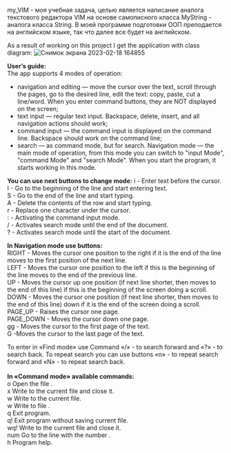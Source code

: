 
my_VIM - моя учебная задача, целью является написание аналога текстового редактора VIM на основе самописного класса MyString - аналога класса String.
В моей программе подготовки ООП преподается на английском языке, так что далее все будет на английском.

As a result of working on this project I get the application with class diagram:
![Снимок экрана 2023-02-18 164855](https://user-images.githubusercontent.com/56561519/219869767-6ed881ac-77c8-480a-856d-1ee33570f431.jpg)

**User’s guide:**<br/>
The app supports 4 modes of operation:
-	navigation and editing — move the cursor over the text, scroll through the pages, go to the desired line, edit the text: copy, paste, cut a line/word. When you enter command buttons, they are NOT displayed on the screen;
-	text input — regular text input. Backspace, delete, insert, and all navigation actions should work;
-	command input — the command input is displayed on the command line. Backspace should work on the command line;
-	search — as command mode, but for search.
Navigation mode — the main mode of operation, from this mode you can switch to "input Mode", "command Mode" and "search Mode". When you start the program, it starts working in this mode.

**You can use next buttons to change mode:**
i -	Enter text before the cursor.<br/>
I	- Go to the beginning of the line and start entering text.<br/>
S	- Go to the end of the line and start typing.<br/>
A	- Delete the contents of the row and start typing.<br/>
r	- Replace one character under the cursor.<br/>
:	- Activating the command input mode.<br/>
/	- Activates search mode until the end of the document.<br/>
?	- Activates search mode until the start of the document.<br/>

**In Navigation mode use buttons:**<br/>
RIGHT   - Moves the cursor one position to the right if it is the end of the line moves to the first position of the next line.<br/>
LEFT    - Moves the cursor one position to the left if this is the beginning of the line moves to the end of the previous line.<br/>
UP      - Moves the cursor up one position (if next line shorter, then moves to the end of this line) if this is the beginning of the screen doing a scroll.<br/>
DOWN    - Moves the cursor one position (if next line shorter, then moves to the end of this line) down if it is the end of the screen doing a scroll.<br/>
PAGE_UP   -	Raises the cursor one page.<br/>
PAGE_DOWN -	Moves the cursor down one page.<br/>
gg        -	Moves the cursor to the first page of the text.<br/>
G	        -Moves the cursor to the last page of the text.<br/>

To enter in «Find mode» use Command «/<text>» - to search forward and «?<text>» - to search back. To repeat search you can use buttons «n» - to repeat search forward and «N» - to repeat search back.<br/><br/>
**In «Command mode» available commands:<br/>**
o <filename>	Open the file <filename>.<br/>
x	Write to the current file and close it.<br/>
w	Write to the current file.<br/>
w <filename>	Write to file <filename>.<br/>
q	Exit program.<br/>
q!	Exit program without saving current file.<br/>
wq!	Write to the current file and close it.<br/>
num	Go to the line with the number <num>.<br/>
h	Program help.<br/>

